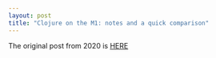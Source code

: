 ```yaml
---
layout: post
title: "Clojure on the M1: notes and a quick comparison"
---
```


The original post from 2020 is [HERE](https://jme.github.io/clj-m1-notes/)














 




  

  
















